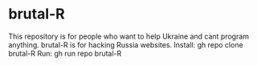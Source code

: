 # brutal-R
This repository is for people who want to
help Ukraine and cant program anything.
brutal-R is for hacking Russia websites.
Install: gh repo clone brutal-R
Run: gh run repo brutal-R


